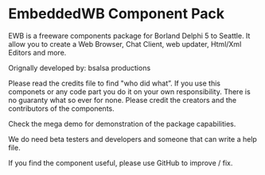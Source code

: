 EmbeddedWB Component Pack
======================
EWB is a freeware components package for Borland Delphi 5 to Seattle. 
It allow you to create a Web Browser, Chat Client, web updater, Html/Xml Editors and more.

Orignally developed by: bsalsa productions

Please read the credits file to find "who did what”.
If you use this componets or any code part you do it on your own responsibility.
There is no guaranty what so ever for none.
Please credit the creators and the contributors of the components.

Check the mega demo for demonstration of the package capabilities.

We do need beta testers and developers and someone that can write a help file.

If you find the component useful, please use GitHub to improve / fix.
